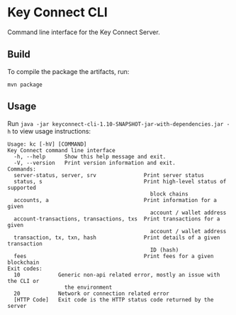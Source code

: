 # Key Connect CLI

Command line interface for the Key Connect Server.

## Build
To compile the package the artifacts, run:
```
mvn package
```

## Usage
Run `java -jar keyconnect-cli-1.10-SNAPSHOT-jar-with-dependencies.jar -h` to view usage instructions:
```
Usage: kc [-hV] [COMMAND]
Key Connect command line interface
  -h, --help      Show this help message and exit.
  -V, --version   Print version information and exit.
Commands:
  server-status, server, srv               Print server status
  status, s                                Print high-level status of supported
                                             block chains
  accounts, a                              Print information for a given
                                             account / wallet address
  account-transactions, transactions, txs  Print transactions for a given
                                             account / wallet address
  transaction, tx, txn, hash               Print details of a given transaction
                                             ID (hash)
  fees                                     Print fees for a given blockchain
Exit codes:
  10            Generic non-api related error, mostly an issue with the CLI or
                  the environment
  20            Network or connection related error
  [HTTP Code]   Exit code is the HTTP status code returned by the server
```
